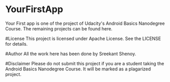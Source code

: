 # YourFirstApp
Your First app is one of the project of Udacity's Android Basics Nanodegree Course. The remaining projects can be found here.

#License
This project is licensed under Apache License. See the LICENSE for details.

#Author
All the work here has been done by Sreekant Shenoy.

#Disclaimer
Please do not submit this project if you are a student taking the Android Basics Nanodegree Course. It will be marked as a plagarized project.
